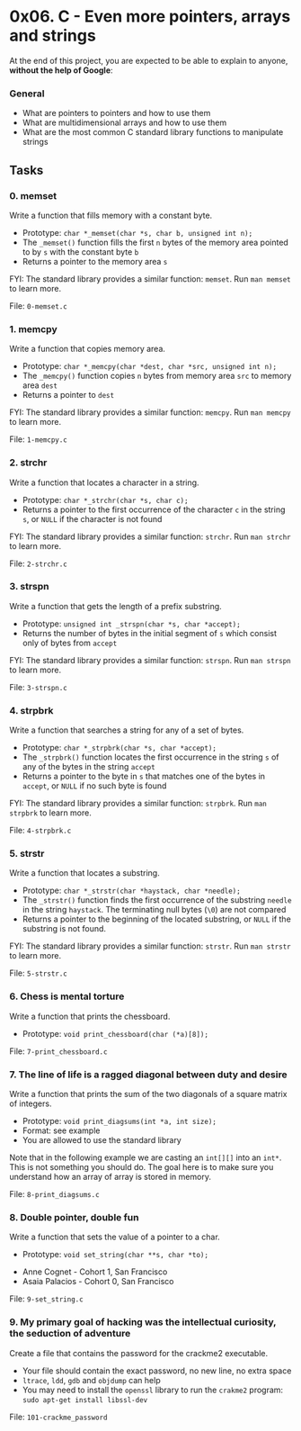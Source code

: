 <h1>0x06. C - Even more pointers, arrays and strings</h1>
<p>At the end of this project, you are expected to be able to explain to anyone, <strong>without the help of Google</strong>:</p>

<h3>General</h3>

<ul>
<li>What are pointers to pointers and how to use them</li>
<li>What are multidimensional arrays and how to use them</li>
<li>What are the most common C standard library functions to manipulate strings</li>
</ul>
<h2>Tasks</h2>
  <h3>
    0. memset
  </h3>
  <p>Write a function that fills memory with a constant byte.</p>
<ul>
<li>Prototype: <code>char *_memset(char *s, char b, unsigned int n);</code></li>
<li>The <code>_memset()</code> function fills the first <code>n</code> bytes of the memory area pointed to by <code>s</code> with the constant byte <code>b</code></li>
<li>Returns a pointer to the memory area <code>s</code></li>
</ul>
<p>FYI: The standard library provides a similar function: <code>memset</code>. Run <code>man memset</code> to learn more.</p>
        <p>File: <code>0-memset.c</code></p>
  <h3>
    1. memcpy
  </h3>
  <p>Write a function that copies memory area.</p>
<ul>
<li>Prototype: <code>char *_memcpy(char *dest, char *src, unsigned int n);</code></li>
<li>The <code>_memcpy()</code>  function  copies <code>n</code> bytes from memory area <code>src</code> to memory area <code>dest</code></li>
<li>Returns a pointer to <code>dest</code></li>
</ul>
<p>FYI: The standard library provides a similar function: <code>memcpy</code>. Run <code>man memcpy</code> to learn more.</p>
        <p>File: <code>1-memcpy.c</code></p>
  <h3>
    2. strchr
  </h3>
  <p>Write a function that locates a character in a string.</p>
<ul>
<li>Prototype: <code>char *_strchr(char *s, char c);</code></li>
<li>Returns a pointer to the first occurrence of the character <code>c</code> in the string <code>s</code>, or <code>NULL</code> if the character is not  found</li>
</ul>
<p>FYI: The standard library provides a similar function: <code>strchr</code>. Run <code>man strchr</code> to learn more.</p>
        <p>File: <code>2-strchr.c</code></p>
  <h3>
    3. strspn
  </h3>
  <p>Write a function that gets the length of a prefix substring.</p>
<ul>
<li>Prototype: <code>unsigned int _strspn(char *s, char *accept);</code></li>
<li>Returns the number of bytes in the initial segment of <code>s</code> which consist only of bytes from <code>accept</code></li>
</ul>
<p>FYI: The standard library provides a similar function: <code>strspn</code>. Run <code>man strspn</code> to learn more.</p>
        <p>File: <code>3-strspn.c</code></p>
  <h3>
    4. strpbrk
  </h3>
  <p>Write a function that searches a string for any of a set of bytes.</p>
<ul>
<li>Prototype: <code>char *_strpbrk(char *s, char *accept);</code></li>
<li>The <code>_strpbrk()</code>  function locates the first occurrence in the string <code>s</code> of any of the bytes in the string <code>accept</code></li>
<li>Returns a pointer to the byte in <code>s</code> that matches one of the bytes in <code>accept</code>,  or <code>NULL</code> if no such byte is found</li>
</ul>
<p>FYI: The standard library provides a similar function: <code>strpbrk</code>. Run <code>man strpbrk</code> to learn more.</p>
        <p>File: <code>4-strpbrk.c</code></p>
  <h3>
    5. strstr
  </h3>
  <p>Write a function that locates a substring.</p>
<ul>
<li>Prototype: <code>char *_strstr(char *haystack, char *needle);</code></li>
<li>The <code>_strstr()</code> function finds the first occurrence of the substring <code>needle</code> in the string <code>haystack</code>.  The terminating null bytes (<code>\0</code>) are not compared</li>
<li>Returns a pointer to the beginning of the located substring, or <code>NULL</code> if the substring is not found.</li>
</ul>
<p>FYI: The standard library provides a similar function: <code>strstr</code>. Run <code>man strstr</code> to learn more.</p>
        <p>File: <code>5-strstr.c</code></p>
  <h3>
    6. Chess is mental torture
  </h3>
  <p>Write a function that prints the chessboard.</p>
<ul>
<li>Prototype: <code>void print_chessboard(char (*a)[8]);</code></li>
</ul>
        <p>File: <code>7-print_chessboard.c</code></p>
  <h3>
    7. The line of life is a ragged diagonal between duty and desire
  </h3>
  <p>Write a function that prints the sum of the two diagonals of a square matrix of integers.</p>
<ul>
<li>Prototype: <code>void print_diagsums(int *a, int size);</code></li>
<li>Format: see example</li>
<li>You are allowed to use the standard library</li>
</ul>
<p>Note that in the following example we are casting an <code>int[][]</code> into an <code>int*</code>. This is not something you should do. The goal here is to make sure you understand how an array of array is stored in memory.</p>
        <p>File: <code>8-print_diagsums.c</code></p>
  <h3>
    8. Double pointer, double fun
  </h3>
  <p>Write a function that sets the value of a pointer to a char.</p>
<ul>
<li>Prototype: <code>void set_string(char **s, char *to);</code></li>
</ul>
<ul>
<li>Anne Cognet - Cohort 1, San Francisco</li>
<li>Asaia Palacios - Cohort 0, San Francisco</li>
</ul>
        <p>File: <code>9-set_string.c</code></p>
  <h3>
    9. My primary goal of hacking was the intellectual curiosity, the seduction of adventure
  </h3>
  <p>Create a file that contains the password for the crackme2  executable.</p>
<ul>
<li>Your file should contain the exact password, no new line, no extra space</li>
<li><code>ltrace</code>, <code>ldd</code>, <code>gdb</code> and <code>objdump</code> can help</li>
<li>You may need to install the <code>openssl</code> library to run the <code>crakme2</code> program: <code>sudo apt-get install libssl-dev</code> </li>
</ul>
        <p>File: <code>101-crackme_password</code></p>
